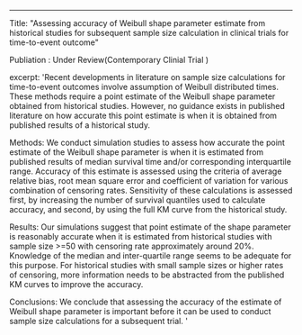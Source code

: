 ---
Title: "Assessing accuracy of Weibull shape parameter estimate from historical studies for subsequent sample size calculation in clinical trials for time-to-event outcome"

Publiation : Under Review(Contemporary Clinial Trial )
<!---
permalink: /publication/2009-10-01-paper-title-number-10
-->

excerpt: 'Recent developments in literature on sample size calculations for time-to-event outcomes involve assumption of Weibull distributed times. These methods require a point estimate of the Weibull shape parameter obtained from historical studies. However, no guidance exists in published literature on how accurate this point estimate is when it is obtained from published results of a historical study. 
&nbsp;

Methods: We conduct simulation studies to assess how accurate the point estimate of the Weibull shape parameter is when it is estimated from published results of median survival time and/or corresponding interquartile range. Accuracy of this estimate is assessed using the criteria of average relative bias, root mean square error and coefficient of variation for various combination of censoring rates. Sensitivity of these calculations is assessed first, by increasing the number of survival quantiles used to calculate accuracy, and second, by using the full KM curve from the historical study.
&nbsp;

Results: Our simulations suggest that point estimate of the shape parameter is reasonably accurate when it is estimated from historical studies with sample size >=50 with censoring rate approximately around 20%. Knowledge of the median and inter-quartile range seems to be adequate for this purpose. For historical studies with small sample sizes or higher rates of censoring, more information needs to be abstracted from the published KM curves to improve the accuracy.
&nbsp;

Conclusions: We conclude that assessing the accuracy of the estimate of Weibull shape parameter is important before it can be used to conduct sample size calculations for a subsequent trial. 
'

<!-- date: Under Review 2019-10-01
<!-- 2009-10-01-paper-title-number-1.md
<!-- venue: 'Contemporary Clinial Trial '

<!--  paperurl: 'http://academicpages.github.io/files/paper1.pdf'   
<!--  citation: 'Your Name, You. (2009). &quot;Paper Title Number 1.&quot; <i>Journal 1</i>. 1(1).'  -->

<!--   ---   -->

<!-- This paper is about the number 10. The number 20 is left for future work. -->

<!-- [Download paper here](http://academicpages.github.io/files/paper1.pdf) -->

<!-- Recommended citation: Your Name, You. (2009). "Paper Title Number 1." <i>Journal 1</i>. 1(1). -->

